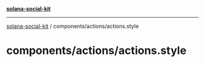 [**solana-social-kit**](../../../README.md)

***

[solana-social-kit](../../../README.md) / components/actions/actions.style

# components/actions/actions.style
